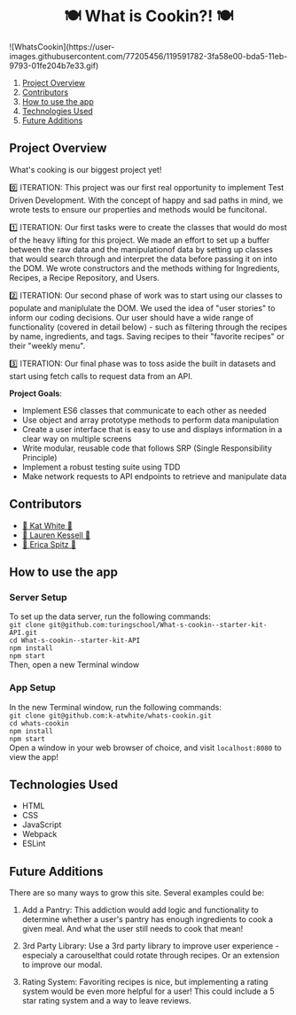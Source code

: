 <h1 align="center">🍽  What is Cookin?! 🍽</h1>
![WhatsCookin](https://user-images.githubusercontent.com/77205456/119591782-3fa58e00-bda5-11eb-9793-01fe204b7e33.gif)


1. [Project Overview](https://github.com/k-atwhite/whats-cookin/blob/main/README.md#project-overview)
2. [Contributors](https://github.com/k-atwhite/whats-cookin/blob/main/README.md#contributors)
3. [How to use the app](https://github.com/k-atwhite/whats-cookin/blob/main/README.md#how-to-use-the-app)
4. [Technologies Used](https://github.com/k-atwhite/whats-cookin/blob/main/README.md#technologies-used)
5. [Future Additions](https://github.com/k-atwhite/whats-cookin/blob/main/README.md#future-additions)


## Project Overview
What's cooking is our biggest project yet!

0️⃣ ITERATION: This project was our first real opportunity to implement Test Driven Development. With the concept of happy and sad paths in mind, we wrote tests to ensure our properties and methods would be funcitonal. 

1️⃣ ITERATION: Our first tasks were to create the classes that would do most of the heavy lifting for this project. We made an effort to set up a buffer between the raw data and the manipulationof data by setting up classes that would search through and interpret the data before passing it on into the DOM. We wrote constructors and the methods withing for Ingredients, Recipes, a Recipe Repository, and Users. 

2️⃣ ITERATION: Our second phase of work was to start using our classes to populate and maniplulate the DOM. We used the idea of "user stories" to inform our coding decisions.
Our user should have a wide range of functionality (covered in detail below) - such as filtering through the recipes by name, ingredients, and tags. Saving recipes to their "favorite recipes" or their "weekly menu". 

3️⃣ ITERATION: Our final phase was to toss aside the built in datasets and start using fetch calls to request data from an API. 

**Project Goals**:
- Implement ES6 classes that communicate to each other as needed
- Use object and array prototype methods to perform data manipulation
- Create a user interface that is easy to use and displays information in a clear way on multiple screens
- Write modular, reusable code that follows SRP (Single Responsibility Principle)
- Implement a robust testing suite using TDD
- Make network requests to API endpoints to retrieve and manipulate data


## Contributors
- [🥗 Kat White 🥗](https://github.com/k-atwhite)
- [🌮 Lauren Kessell 🌮](https://github.com/LKessell) 
- [🍱 Erica Spitz 🍱](https://github.com/e-spitz)


## How to use the app
### Server Setup
To set up the data server, run the following commands:  
`git clone git@github.com:turingschool/What-s-cookin--starter-kit-API.git`  
`cd What-s-cookin--starter-kit-API`  
`npm install`  
`npm start`  
Then, open a new Terminal window

### App Setup
In the new Terminal window, run the following commands:  
`git clone git@github.com:k-atwhite/whats-cookin.git`  
`cd whats-cookin`  
`npm install`  
`npm start`  
Open a window in your web browser of choice, and visit `localhost:8080` to view the app!


## Technologies Used
* HTML
* CSS
* JavaScript
* Webpack
* ESLint


## Future Additions
There are so many ways to grow this site. Several examples could be:
1. Add a Pantry: This addiction would add logic and functionality to determine whether a user's pantry has enough ingredients to cook a given meal. And what the user still needs to cook that mean!

2. 3rd Party Library: Use a 3rd party library to improve user experience - especialy a carouselthat could rotate through recipes. Or an extension to improve our  modal.

3. Rating System: Favoriting recipes is nice, but implementing a rating system would be even more helpful for a user! This could include a 5 star rating system and a way to leave reviews. 
